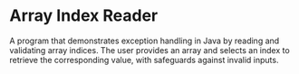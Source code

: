 # Array Index Reader
 A program that demonstrates exception handling in Java by reading and validating array indices. The user provides an array and selects an index to retrieve the corresponding value, with safeguards against invalid inputs.

